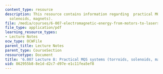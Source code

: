 ```yaml
---
content_type: resource
description: This resource contains information regarding  practical MQS systems (torroids,
  solenoids, magnets).
file: /media/courses/6-007-electromagnetic-energy-from-motors-to-lasers-spring-2011/862955b88e1dd2c7d97ee1c11fea5ef8_MIT6_007S11_lec08.pdf
file_type: application/pdf
learning_resource_types:
- Lecture Notes
ocw_type: OCWFile
parent_title: Lecture Notes
parent_type: CourseSection
resourcetype: Document
title: '6.007 Lecture 8: Practical MQS systems (torroids, solenoids, magnets)'
uid: 862955b8-8e1d-d2c7-d97e-e1c11fea5ef8
---
```

